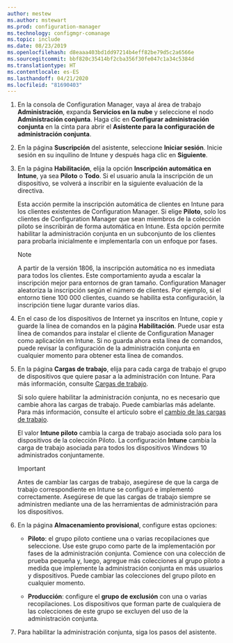 ```yaml
---
author: mestew
ms.author: mstewart
ms.prod: configuration-manager
ms.technology: configmgr-comanage
ms.topic: include
ms.date: 08/23/2019
ms.openlocfilehash: d8eaaa403bd1dd97214b4eff82be79d5c2a6566e
ms.sourcegitcommit: bbf820c35414bf2cba356f30fe047c1a34c5384d
ms.translationtype: HT
ms.contentlocale: es-ES
ms.lasthandoff: 04/21/2020
ms.locfileid: "81690403"
---
```

<!--Don't apply H2/H3 in this include file since they are context driven by article-->
1. En la consola de Configuration Manager, vaya al área de trabajo **Administración**, expanda **Servicios en la nube** y seleccione el nodo **Administración conjunta**. Haga clic en **Configurar administración conjunta** en la cinta para abrir el **Asistente para la configuración de administración conjunta**.

2. En la página **Suscripción** del asistente, seleccione **Iniciar sesión**. Inicie sesión en su inquilino de Intune y después haga clic en **Siguiente**.  

3. En la página **Habilitación**, elija la opción **Inscripción automática en Intune**, ya sea **Piloto** o **Todo**. Si el usuario anula la inscripción de un dispositivo, se volverá a inscribir en la siguiente evaluación de la directiva. <!--3330596--> 

    Esta acción permite la inscripción automática de clientes en Intune para los clientes existentes de Configuration Manager. Si elige **Piloto**, solo los clientes de Configuration Manager que sean miembros de la colección piloto se inscribirán de forma automática en Intune. Esta opción permite habilitar la administración conjunta en un subconjunto de los clientes para probarla inicialmente e implementarla con un enfoque por fases. 

    > [!Note]  
    > A partir de la versión 1806, la inscripción automática no es inmediata para todos los clientes. Este comportamiento ayuda a escalar la inscripción mejor para entornos de gran tamaño. Configuration Manager aleatoriza la inscripción según el número de clientes. Por ejemplo, si el entorno tiene 100 000 clientes, cuando se habilita esta configuración, la inscripción tiene lugar durante varios días.<!--1358003-->  

4. En el caso de los dispositivos de Internet ya inscritos en Intune, copie y guarde la línea de comandos en la página **Habilitación**. Puede usar esta línea de comandos para instalar el cliente de Configuration Manager como aplicación en Intune. Si no guarda ahora esta línea de comandos, puede revisar la configuración de la administración conjunta en cualquier momento para obtener esta línea de comandos.

5. En la página **Cargas de trabajo**, elija para cada carga de trabajo el grupo de dispositivos que quiere pasar a la administración con Intune. Para más información, consulte [Cargas de trabajo](../workloads.md).  

    Si solo quiere habilitar la administración conjunta, no es necesario que cambie ahora las cargas de trabajo. Puede cambiarlas más adelante. Para más información, consulte el artículo sobre el [cambio de las cargas de trabajo](../how-to-switch-workloads.md).  

    El valor **Intune piloto** cambia la carga de trabajo asociada solo para los dispositivos de la colección Piloto. La configuración **Intune** cambia la carga de trabajo asociada para todos los dispositivos Windows 10 administrados conjuntamente.  

    > [!Important]
    > Antes de cambiar las cargas de trabajo, asegúrese de que la carga de trabajo correspondiente en Intune se configuró e implementó correctamente. Asegúrese de que las cargas de trabajo siempre se administren mediante una de las herramientas de administración para los dispositivos.  

6. En la página **Almacenamiento provisional**, configure estas opciones:  

    - **Piloto**: el grupo piloto contiene una o varias recopilaciones que seleccione. Use este grupo como parte de la implementación por fases de la administración conjunta. Comience con una colección de prueba pequeña y, luego, agregue más colecciones al grupo piloto a medida que implemente la administración conjunta en más usuarios y dispositivos. Puede cambiar las colecciones del grupo piloto en cualquier momento.  

    - **Producción**: configure el **grupo de exclusión** con una o varias recopilaciones. Los dispositivos que forman parte de cualquiera de las colecciones de este grupo se excluyen del uso de la administración conjunta.  

7. Para habilitar la administración conjunta, siga los pasos del asistente.  
